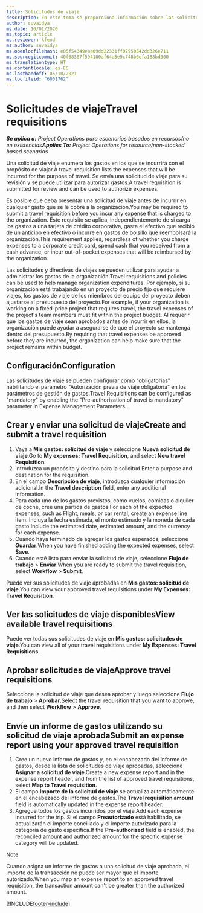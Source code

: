 ```yaml
---
title: Solicitudes de viaje
description: En este tema se proporciona información sobre las solicitudes de viaje.
author: suvaidya
ms.date: 10/01/2020
ms.topic: article
ms.reviewer: kfend
ms.author: suvaidya
ms.openlocfilehash: e05f54349eaa09dd22331ff07950542dd326e711
ms.sourcegitcommit: 40f68387f594180af64a5e5c748b6efa188bd300
ms.translationtype: HT
ms.contentlocale: es-ES
ms.lasthandoff: 05/10/2021
ms.locfileid: "6001762"
---
```

# <a name="travel-requisitions"></a><span data-ttu-id="56024-103">Solicitudes de viaje</span><span class="sxs-lookup"><span data-stu-id="56024-103">Travel requisitions</span></span>

<span data-ttu-id="56024-104">_**Se aplica a:** Project Operations para escenarios basados en recursos/no en existencias_</span><span class="sxs-lookup"><span data-stu-id="56024-104">_**Applies To:** Project Operations for resource/non-stocked based scenarios_</span></span>

<span data-ttu-id="56024-105">Una solicitud de viaje enumera los gastos en los que se incurrirá con el propósito de viajar.</span><span class="sxs-lookup"><span data-stu-id="56024-105">A travel requisition lists the expenses that will be incurred for the purpose of travel.</span></span> <span data-ttu-id="56024-106">Se envía una solicitud de viaje para su revisión y se puede utilizar para autorizar gastos.</span><span class="sxs-lookup"><span data-stu-id="56024-106">A travel requisition is submitted for review and can be used to authorize expenses.</span></span>

<span data-ttu-id="56024-107">Es posible que deba presentar una solicitud de viaje antes de incurrir en cualquier gasto que se le cobre a la organización.</span><span class="sxs-lookup"><span data-stu-id="56024-107">You may be required to submit a travel requisition before you incur any expense that is charged to the organization.</span></span> <span data-ttu-id="56024-108">Este requisito se aplica, independientemente de si carga los gastos a una tarjeta de crédito corporativa, gasta el efectivo que recibió de un anticipo en efectivo o incurre en gastos de bolsillo que reembolsará la organización.</span><span class="sxs-lookup"><span data-stu-id="56024-108">This requirement applies, regardless of whether you charge expenses to a corporate credit card, spend cash that you received from a cash advance, or incur out-of-pocket expenses that will be reimbursed by the organization.</span></span>

<span data-ttu-id="56024-109">Las solicitudes y directivas de viajes se pueden utilizar para ayudar a administrar los gastos de la organización.</span><span class="sxs-lookup"><span data-stu-id="56024-109">Travel requisitions and policies can be used to help manage organization expenditures.</span></span> <span data-ttu-id="56024-110">Por ejemplo, si su organización está trabajando en un proyecto de precio fijo que requiere viajes, los gastos de viaje de los miembros del equipo del proyecto deben ajustarse al presupuesto del proyecto.</span><span class="sxs-lookup"><span data-stu-id="56024-110">For example, if your organization is working on a fixed-price project that requires travel, the travel expenses of the project's team members must fit within the project budget.</span></span> <span data-ttu-id="56024-111">Al requerir que los gastos de viaje sean aprobados antes de incurrir en ellos, la organización puede ayudar a asegurarse de que el proyecto se mantenga dentro del presupuesto.</span><span class="sxs-lookup"><span data-stu-id="56024-111">By requiring that travel expenses be approved before they are incurred, the organization can help make sure that the project remains within budget.</span></span>

## <a name="configuration"></a><span data-ttu-id="56024-112">Configuración</span><span class="sxs-lookup"><span data-stu-id="56024-112">Configuration</span></span> 

<span data-ttu-id="56024-113">Las solicitudes de viaje se pueden configurar como "obligatorias" habilitando el parámetro "Autorización previa de viaje obligatoria" en los parámetros de gestión de gastos.</span><span class="sxs-lookup"><span data-stu-id="56024-113">Travel Requisitions can be configured as "mandatory" by enabling the "Pre-authorization of travel is mandatory" parameter in Expense Management Parameters.</span></span> 

## <a name="create-and-submit-a-travel-requisition"></a><span data-ttu-id="56024-114">Crear y enviar una solicitud de viaje</span><span class="sxs-lookup"><span data-stu-id="56024-114">Create and submit a travel requisition</span></span>

1. <span data-ttu-id="56024-115">Vaya a **Mis gastos: solicitud de viaje** y seleccione **Nueva solicitud de viaje**.</span><span class="sxs-lookup"><span data-stu-id="56024-115">Go to **My expenses: Travel Requisition**, and select **New travel Requisition**.</span></span>
2. <span data-ttu-id="56024-116">Introduzca un propósito y destino para la solicitud.</span><span class="sxs-lookup"><span data-stu-id="56024-116">Enter a purpose and destination for the requisition.</span></span>
3. <span data-ttu-id="56024-117">En el campo **Descripción de viaje**, introduzca cualquier información adicional.</span><span class="sxs-lookup"><span data-stu-id="56024-117">In the  **Travel description** field, enter any additional information.</span></span> 
4. <span data-ttu-id="56024-118">Para cada uno de los gastos previstos, como vuelos, comidas o alquiler de coche, cree una partida de gastos.</span><span class="sxs-lookup"><span data-stu-id="56024-118">For each of the expected expenses, such as Flight, meals, or car rental, create an expense line item.</span></span> <span data-ttu-id="56024-119">Incluya la fecha estimada, el monto estimado y la moneda de cada gasto.</span><span class="sxs-lookup"><span data-stu-id="56024-119">Include the estimated date, estimated amount, and the currency for each expense.</span></span> 
5. <span data-ttu-id="56024-120">Cuando haya terminado de agregar los gastos esperados, seleccione **Guardar**.</span><span class="sxs-lookup"><span data-stu-id="56024-120">When you have finished adding the expected expenses, select **Save**.</span></span>
6. <span data-ttu-id="56024-121">Cuando esté listo para enviar la solicitud de viaje, seleccione **Flujo de trabajo** > **Enviar**.</span><span class="sxs-lookup"><span data-stu-id="56024-121">When you are ready to submit the travel requisition, select **Workflow** > **Submit**.</span></span>

<span data-ttu-id="56024-122">Puede ver sus solicitudes de viaje aprobadas en **Mis gastos: solicitud de viaje**.</span><span class="sxs-lookup"><span data-stu-id="56024-122">You can view your approved travel requisitions under **My Expenses: Travel Requisition**.</span></span> 

## <a name="view-available-travel-requisitions"></a><span data-ttu-id="56024-123">Ver las solicitudes de viaje disponibles</span><span class="sxs-lookup"><span data-stu-id="56024-123">View available travel requisitions</span></span>

<span data-ttu-id="56024-124">Puede ver todas sus solicitudes de viaje en **Mis gastos: solicitudes de viaje**.</span><span class="sxs-lookup"><span data-stu-id="56024-124">You can view all of your travel requisitions under **My Expenses: Travel Requisitions**.</span></span>

## <a name="approve-travel-requisitions"></a><span data-ttu-id="56024-125">Aprobar solicitudes de viaje</span><span class="sxs-lookup"><span data-stu-id="56024-125">Approve travel requisitions</span></span>

<span data-ttu-id="56024-126">Seleccione la solicitud de viaje que desea aprobar y luego seleccione **Flujo de trabajo** > **Aprobar**.</span><span class="sxs-lookup"><span data-stu-id="56024-126">Select the travel requisition that you want to approve, and then select **Workflow** > **Approve**.</span></span>  

## <a name="submit-an-expense-report-using-your-approved-travel-requisition"></a><span data-ttu-id="56024-127">Envíe un informe de gastos utilizando su solicitud de viaje aprobada</span><span class="sxs-lookup"><span data-stu-id="56024-127">Submit an expense report using your approved travel requisition</span></span>

1. <span data-ttu-id="56024-128">Cree un nuevo informe de gastos y, en el encabezado del informe de gastos, desde la lista de solicitudes de viaje aprobadas, seleccione **Asignar a solicitud de viaje**.</span><span class="sxs-lookup"><span data-stu-id="56024-128">Create a new expense report and in the expense report header, and from the list of approved travel requisitions, select **Map to Travel requisition**.</span></span>
2. <span data-ttu-id="56024-129">El campo **Importe de la solicitud de viaje** se actualiza automáticamente en el encabezado del informe de gastos.</span><span class="sxs-lookup"><span data-stu-id="56024-129">The **Travel requisition amount** field is automatically updated in the expense report header.</span></span>
3. <span data-ttu-id="56024-130">Agregue todos los gastos incurridos por el viaje.</span><span class="sxs-lookup"><span data-stu-id="56024-130">Add each expense incurred for the trip.</span></span> <span data-ttu-id="56024-131">Si el campo **Preautorizado** está habilitado, se actualizarán el importe conciliado y el importe autorizado para la categoría de gasto específica.</span><span class="sxs-lookup"><span data-stu-id="56024-131">If the **Pre-authorized** field is enabled, the reconciled amount and authorized amount for the specific expense category will be updated.</span></span>

> [!NOTE]
> <span data-ttu-id="56024-132">Cuando asigna un informe de gastos a una solicitud de viaje aprobada, el importe de la transacción no puede ser mayor que el importe autorizado.</span><span class="sxs-lookup"><span data-stu-id="56024-132">When you map an expense report to an approved travel requisition, the transaction amount can't be greater than the authorized amount.</span></span> 


[!INCLUDE[footer-include](../includes/footer-banner.md)]